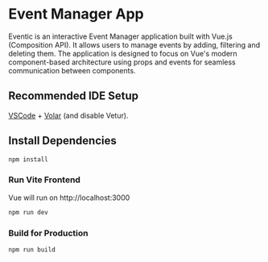 # Event Manager App 
Eventic is an interactive Event Manager application built with Vue.js (Composition API). It allows users to manage events by adding, filtering and deleting them. The application is designed to focus on Vue's modern component-based architecture using props and events for seamless communication between components.

## Recommended IDE Setup

[VSCode](https://code.visualstudio.com/) + [Volar](https://marketplace.visualstudio.com/items?itemName=Vue.volar) (and disable Vetur).

## Install Dependencies

```sh
npm install
```

### Run Vite Frontend
Vue will run on http://localhost:3000

```sh
npm run dev
```

### Build for Production

```sh
npm run build
```
